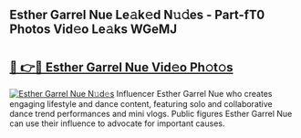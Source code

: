 ## Esther Garrel Nue Le𝚊k𝚎d N𝚞𝚍es - Part-fT0 Photos Vid𝚎o Le𝚊ks WGeMJ

# <h2><a href="http://fb2pbl.evod.top/?m=Esther+Garrel+Nue">🔗 👉🔴 Esther Garrel Nue Vid𝚎o Ph𝚘t𝚘s</a></h2>

[![Esther Garrel Nue N𝚞d𝚎s](https://i.imgur.com/8V9OHl7.gif)](http://fb2pbl.evod.top/?m=Esther+Garrel+Nue)
Influencer Esther Garrel Nue who creates engaging lifestyle and dance content, featuring solo and collaborative dance trend performances and mini vlogs. Public figures Esther Garrel Nue can use their influence to advocate for important causes. 
